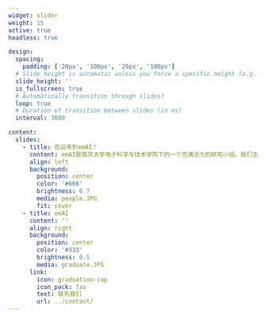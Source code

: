 ```yaml
---
widget: slider
weight: 15
active: true
headless: true

design:
  spacing:
    padding: ['20px', '100px', '20px', '100px']
  # Slide height is automatic unless you force a specific height (e.g. '400px')
  slide_height: ''
  is_fullscreen: true
  # Automatically transition through slides?
  loop: true
  # Duration of transition between slides (in ms)
  interval: 3000

content:
  slides:
    - title: 欢迎来到emAI！
      content: emAI是南京大学电子科学与技术学院下的一个充满活力的研究小组。我们主要的研究方向是计算机视觉、人工智能、图像处理等。
      align: left
      background:
        position: center
        color: '#666'
        brightness: 0.7
        media: people.JPG
        fit: cover
    - title: emAI
      content: ''
      align: right
      background:
        position: center
        color: '#333'
        brightness: 0.5
        media: graduate.JPG
      link:
        icon: graduation-cap
        icon_pack: fas
        text: 联系我们
        url: ../contact/
---
```

